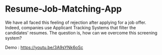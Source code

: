 # Resume-Job-Matching-App
We have all faced this feeling of rejection after applying for a job offer. Indeed, companies use Applicant Tracking Systems that filter the candidates' resumes. The question is, how can we overcome this screening system?

Demo : https://youtu.be/3A9sYNk6oSc
